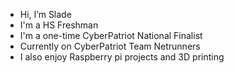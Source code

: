 - Hi, I’m Slade
- I'm a HS Freshman
- I'm a one-time CyberPatriot National Finalist
- Currently on CyberPatriot Team Netrunners
- I also enjoy Raspberry pi projects and 3D printing
  
<!---
CosmicFox5115/CosmicFox5115 is a ✨ special ✨ repository because its `README.md` (this file) appears on your GitHub profile.
You can click the Preview link to take a look at your changes.
--->
